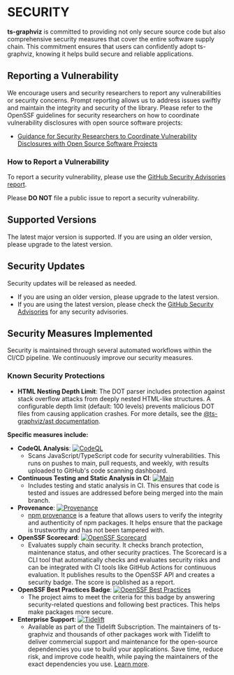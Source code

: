 # SECURITY

**ts-graphviz** is committed to providing not only secure source code but also comprehensive security measures that cover the entire software supply chain. This commitment ensures that users can confidently adopt ts-graphviz, knowing it helps build secure and reliable applications.

## Reporting a Vulnerability

We encourage users and security researchers to report any vulnerabilities or security concerns. Prompt reporting allows us to address issues swiftly and maintain the integrity and security of the library.
Please refer to the OpenSSF guidelines for security researchers on how to coordinate vulnerability disclosures with open source software projects:

- [Guidance for Security Researchers to Coordinate Vulnerability Disclosures with Open Source Software Projects](https://github.com/ossf/oss-vulnerability-guide/blob/main/finder-guide.md#readme)

### How to Report a Vulnerability

To report a security vulnerability, please use the
[GitHub Security Advisories report](https://github.com/ts-graphviz/ts-graphviz/security/advisories/new).

Please **DO NOT** file a public issue to report a security vulnerability.

## Supported Versions

The latest major version is supported. If you are using an older version, please upgrade to the latest version.

## Security Updates

Security updates will be released as needed.

- If you are using an older version, please upgrade to the latest version.
- If you are using the latest version, please check the [GitHub Security Advisories](https://github.com/ts-graphviz/ts-graphviz/security/advisories) for any security advisories.

## Security Measures Implemented

Security is maintained through several automated workflows within the CI/CD pipeline. We continuously improve our security measures.

### Known Security Protections

- **HTML Nesting Depth Limit**: The DOT parser includes protection against stack overflow attacks from deeply nested HTML-like structures. A configurable depth limit (default: 100 levels) prevents malicious DOT files from causing application crashes. For more details, see the [@ts-graphviz/ast documentation](./packages/ast/README.md#parser-options).

**Specific measures include:**

- **CodeQL Analysis**: [![CodeQL](https://github.com/ts-graphviz/ts-graphviz/actions/workflows/codeql-analysis.yml/badge.svg)](https://github.com/ts-graphviz/ts-graphviz/actions/workflows/codeql-analysis.yml)
  - Scans JavaScript/TypeScript code for security vulnerabilities. This runs on pushes to main, pull requests, and weekly, with results uploaded to GitHub's code scanning dashboard.
- **Continuous Testing and Static Analysis in CI**: [![Main](https://github.com/ts-graphviz/ts-graphviz/actions/workflows/main.yaml/badge.svg)](https://github.com/ts-graphviz/ts-graphviz/actions/workflows/main.yaml)
  - Includes testing and static analysis in CI. This ensures that code is tested and issues are addressed before being merged into the main branch.
- **Provenance**: [![Provenance](https://img.shields.io/badge/npm_package-provenanced-green)](https://www.npmjs.com/package/ts-graphviz)
  - [npm provenance](https://docs.npmjs.com/generating-provenance-statements) is a feature that allows users to verify the integrity and authenticity of npm packages. It helps ensure that the package is trustworthy and has not been tampered with.
- **OpenSSF Scorecard**: [![OpenSSF Scorecard](https://api.scorecard.dev/projects/github.com/ts-graphviz/ts-graphviz/badge)](https://scorecard.dev/viewer/?uri=github.com/ts-graphviz/ts-graphviz)
  - Evaluates supply chain security. It checks branch protection, maintenance status, and other security practices. The Scorecard is a CLI tool that automatically checks and evaluates security risks and can be integrated with CI tools like GitHub Actions for continuous evaluation. It publishes results to the OpenSSF API and creates a security badge. The score is published as a report.
- **OpenSSF Best Practices Badge**: [![OpenSSF Best Practices](https://www.bestpractices.dev/projects/8396/badge)](https://www.bestpractices.dev/projects/8396)
  - The project aims to meet the criteria for this badge by answering security-related questions and following best practices. This helps make packages more secure.
- **Enterprise Support**: [![Tidelift](https://tidelift.com/badges/package/npm/ts-graphviz?style=flat)](https://tidelift.com/subscription/pkg/npm-ts-graphviz?utm_source=npm-ts-graphviz&utm_medium=readme)
  - Available as part of the Tidelift Subscription. The maintainers of ts-graphviz and thousands of other packages work with Tidelift to deliver commercial support and maintenance for the open-source dependencies you use to build your applications. Save time, reduce risk, and improve code health, while paying the maintainers of the exact dependencies you use. [Learn more](https://tidelift.com/subscription/pkg/npm-ts-graphviz?utm_source=npm-ts-graphviz&utm_medium=referral&utm_campaign=enterprise&utm_term=repo).

